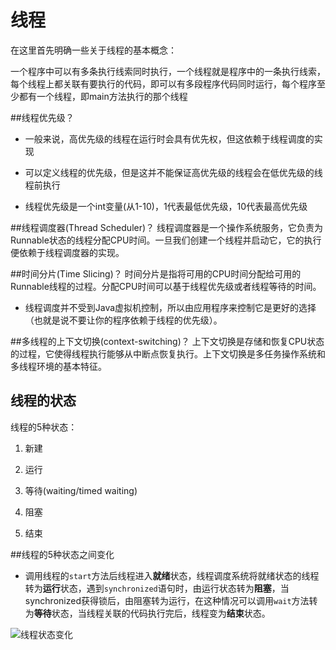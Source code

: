 # 线程
在这里首先明确一些关于线程的基本概念：

一个程序中可以有多条执行线索同时执行，一个线程就是程序中的一条执行线索，每个线程上都关联有要执行的代码，即可以有多段程序代码同时运行，每个程序至少都有一个线程，即main方法执行的那个线程

##线程优先级？

* 一般来说，高优先级的线程在运行时会具有优先权，但这依赖于线程调度的实现
	
* 可以定义线程的优先级，但是这并不能保证高优先级的线程会在低优先级的线程前执行

* 线程优先级是一个int变量(从1-10)，1代表最低优先级，10代表最高优先级


##线程调度器(Thread Scheduler)？
线程调度器是一个操作系统服务，它负责为Runnable状态的线程分配CPU时间。一旦我们创建一个线程并启动它，它的执行便依赖于线程调度器的实现。

##时间分片(Time Slicing)？
时间分片是指将可用的CPU时间分配给可用的Runnable线程的过程。分配CPU时间可以基于线程优先级或者线程等待的时间。
- 线程调度并不受到Java虚拟机控制，所以由应用程序来控制它是更好的选择（也就是说不要让你的程序依赖于线程的优先级）。

##多线程的上下文切换(context-switching)？
上下文切换是存储和恢复CPU状态的过程，它使得线程执行能够从中断点恢复执行。上下文切换是多任务操作系统和多线程环境的基本特征。


## 线程的状态

线程的5种状态：

1. 新建

2. 运行

3. 等待(waiting/timed waiting)

4. 阻塞

5. 结束

##线程的5种状态之间变化

- 调用线程的`start`方法后线程进入**就绪**状态，线程调度系统将就绪状态的线程转为**运行**状态，遇到`synchronized`语句时，由运行状态转为**阻塞**，当synchronized获得锁后，由阻塞转为运行，在这种情况可以调用`wait`方法转为**等待**状态，当线程关联的代码执行完后，线程变为**结束**状态。

![线程状态变化](http://7d9o4k.com1.z0.glb.clouddn.com/线程状态变化.png)



